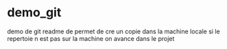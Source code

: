 # demo_git
demo de git 
readme de permet de cre un copie dans la machine locale si le repertoie n est pas sur la machine 
on avance dans le projet
